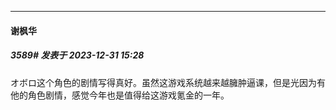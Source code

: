 
*****

####  谢枫华  
##### 3589#       发表于 2023-12-31 15:28

オボロ这个角色的剧情写得真好。虽然这游戏系统越来越臃肿逼课，但是光因为有他的角色剧情，感觉今年也是值得给这游戏氪金的一年。

